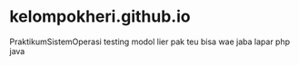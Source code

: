 # kelompokheri.github.io
PraktikumSistemOperasi
testing
modol
lier pak teu bisa wae jaba lapar
php
java
 